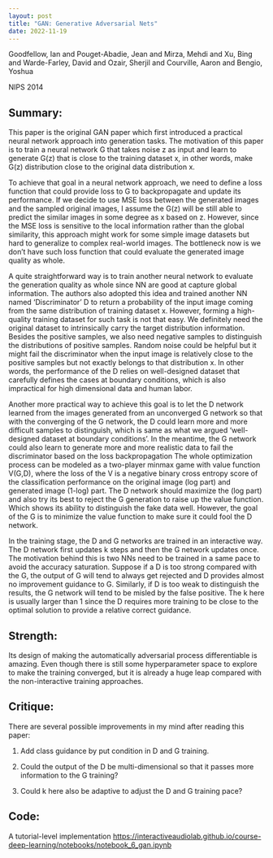 ```yaml
---
layout: post
title: "GAN: Generative Adversarial Nets"
date: 2022-11-19
---
```

Goodfellow, Ian and Pouget-Abadie, Jean and Mirza, Mehdi and Xu, Bing and Warde-Farley, David and Ozair, Sherjil and Courville, Aaron and Bengio, Yoshua

NIPS 2014

## Summary:

This paper is the original GAN paper which first introduced a practical neural network approach into generation tasks. The motivation of this paper is to train a neural network G that takes noise z as input and learn to generate G(z) that is close to the training dataset x, in other words, make G(z) distribution close to the original data distribution x. 

To achieve that goal in a neural network approach, we need to define a loss function that could provide loss to G to backpropagate and update its performance. If we decide to use MSE loss between the generated images and the sampled original images, I assume the G(z) will be still able to predict the similar images in some degree as x based on z. However, since the MSE loss is sensitive to the local information rather than the global similarity, this approach might work for some simple image datasets but hard to generalize to complex real-world images. The bottleneck now is we don’t have such loss function that could evaluate the generated image quality as whole. 

A quite straightforward way is to train another neural network to evaluate the generation quality as whole since NN are good at capture global information. The authors also adopted this idea and trained another NN named ‘Discriminator’ D to return a probability of the input image coming from the same distribution of training dataset x. However, forming a high-quality training dataset for such task is not that easy. We definitely need the original dataset to intrinsically carry the target distribution information. Besides the positive samples, we also need negative samples to distinguish the distributions of positive samples. Random noise could be helpful but it might fail the discriminator when the input image is relatively close to the positive samples but not exactly belongs to that distribution x. In other words, the performance of the D relies on well-designed dataset that carefully defines the cases at boundary conditions, which is also impractical for high dimensional data and human labor.

Another more practical way to achieve this goal is to let the D network learned from the images generated from an unconverged G network so that with the converging of the G network, the D could learn more and more difficult samples to distinguish, which is same as what we argued ‘well-designed dataset at boundary conditions’. In the meantime, the G network could also learn to generate more and more realistic data to fail the discriminator based on the loss backpropagation The whole optimization process can be modeled as a two-player minmax game with value function V(G,D), where the loss of the V is a negative binary cross entropy score of the classification performance on the original image (log part) and generated image (1-log) part. The D network should maximize the (log  part) and also try its best to reject the G generation to raise up the value function. Which shows its ability to distinguish the fake data well. However, the goal of the G is to minimize the value function to make sure it could fool the D network. 

In the training stage, the D and G networks are trained in an interactive way. The D network first updates k steps and then the G network updates once. The motivation behind this is two NNs need to be trained in a same pace to avoid the accuracy saturation. Suppose if a D is too strong compared with the G, the output of G will tend to always get rejected and D provides almost no improvement guidance to G. Similarly, if D is too weak to distinguish the results, the G network will tend to be misled by the false positive. The k here is usually larger than 1 since the D requires more training to be close to the optimal solution to provide a relative correct guidance.

## Strength:
Its design of making the automatically adversarial process differentiable is amazing. Even though there is still some hyperparameter space to explore to make the training converged, but it is already a huge leap compared with the non-interactive training approaches.

## Critique:
There are several possible improvements in my mind after reading this paper:

1.	Add class guidance by put condition in D and G training.

2.	Could the output of the D be multi-dimensional so that it passes more information to the G training?

3.	Could k here also be adaptive to adjust the D and G training pace?

## Code:
A tutorial-level implementation
<https://interactiveaudiolab.github.io/course-deep-learning/notebooks/notebook_6_gan.ipynb>
